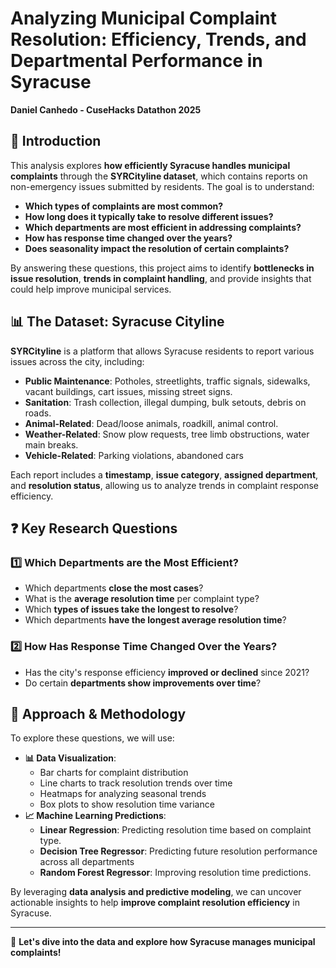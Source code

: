 # Analyzing Municipal Complaint Resolution: Efficiency, Trends, and Departmental Performance in Syracuse
 **Daniel Canhedo - CuseHacks Datathon 2025**

## 📌 Introduction
This analysis explores **how efficiently Syracuse handles municipal complaints** through the **SYRCityline dataset**, which contains reports on non-emergency issues submitted by residents. The goal is to understand:
- **Which types of complaints are most common?**
- **How long does it typically take to resolve different issues?**
- **Which departments are most efficient in addressing complaints?**
- **How has response time changed over the years?**
- **Does seasonality impact the resolution of certain complaints?**

By answering these questions, this project aims to identify **bottlenecks in issue resolution**, **trends in complaint handling**, and provide insights that could help improve municipal services.

## 📊 The Dataset: Syracuse Cityline
**SYRCityline** is a platform that allows Syracuse residents to report various issues across the city, including:
- **Public Maintenance**: Potholes, streetlights, traffic signals, sidewalks, vacant buildings, cart issues, missing street signs.
- **Sanitation**: Trash collection, illegal dumping, bulk setouts, debris on roads.
- **Animal-Related**: Dead/loose animals, roadkill, animal control.
- **Weather-Related**: Snow plow requests, tree limb obstructions, water main breaks.
- **Vehicle-Related**: Parking violations, abandoned cars

Each report includes a **timestamp**, **issue category**, **assigned department**, and **resolution status**, allowing us to analyze trends in complaint response efficiency.

## ❓ Key Research Questions
### **1️⃣ Which Departments are the Most Efficient?**
- Which departments **close the most cases**?
- What is the **average resolution time** per complaint type?
- Which **types of issues take the longest to resolve**?
- Which departments **have the longest average resolution time**?

### **2️⃣️ How Has Response Time Changed Over the Years?**
- Has the city's response efficiency **improved or declined** since 2021?
- Do certain **departments show improvements over time**?

## 🔬 Approach & Methodology
To explore these questions, we will use:
- **📊 Data Visualization**:
   - Bar charts for complaint distribution
   - Line charts to track resolution trends over time
   - Heatmaps for analyzing seasonal trends
   - Box plots to show resolution time variance
- **📈 Machine Learning Predictions**:
   - **Linear Regression**: Predicting resolution time based on complaint type.
   - **Decision Tree Regressor**: Predicting future resolution performance across all departments
   - **Random Forest Regressor**: Improving resolution time predictions.

By leveraging **data analysis and predictive modeling**, we can uncover actionable insights to help **improve complaint resolution efficiency** in Syracuse.

---

🚀 **Let's dive into the data and explore how Syracuse manages municipal complaints!**
